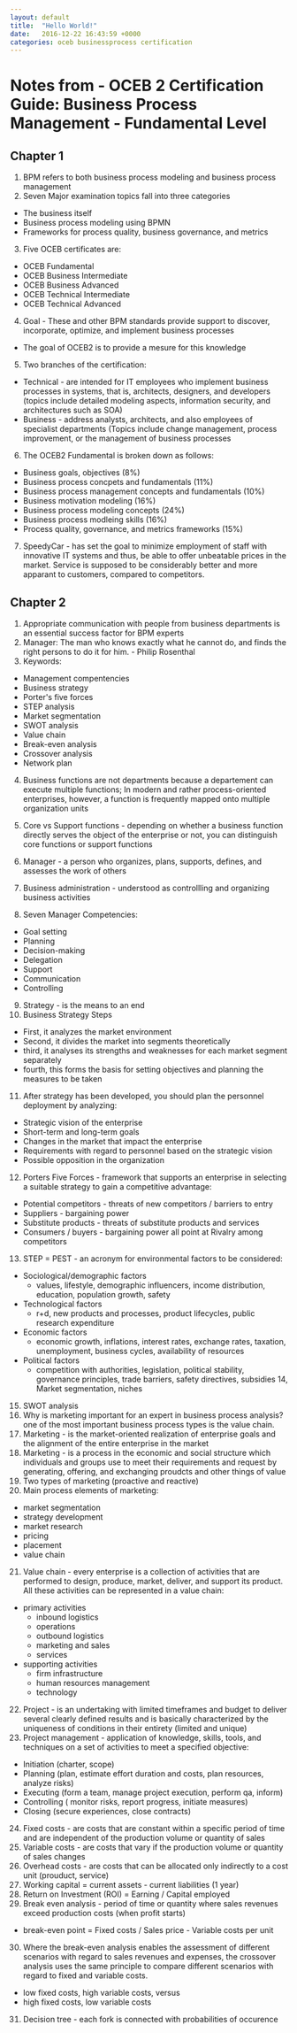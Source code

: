 ```yaml
---
layout: default
title:  "Hello World!"
date:   2016-12-22 16:43:59 +0000
categories: oceb businessprocess certification
---
```


# Notes from - OCEB 2 Certification Guide: Business Process Management - Fundamental Level

## Chapter 1

1. BPM refers to both business process modeling and business process management
2. Seven Major examination topics fall into three categories
  - The business itself
  - Business process modeling using BPMN
  - Frameworks for process quality, business governance, and metrics
3. Five OCEB certificates are:
  - OCEB Fundamental
  - OCEB Business Intermediate
  - OCEB Business Advanced
  - OCEB Technical Intermediate
  - OCEB Technical Advanced
4. Goal - These and other BPM standards provide support to discover, incorporate, optimize, and implement business processes
  - The goal of OCEB2 is to provide a mesure for this knowledge
5. Two branches of the certification:
  - Technical - are intended for IT employees who implement business processes in systems, that is, architects, designers, and developers (topics include detailed modeling aspects, information security, and architectures such as SOA)
  - Business - address analysts, architects, and also employees of specialist departments (Topics include change management, process improvement, or the management of business processes
6. The OCEB2 Fundamental is broken down as follows:
  - Business goals, objectives (8%)
  - Business process concpets and fundamentals (11%)
  - Business process management concepts and fundamentals (10%)
  - Business motivation modeling (16%)
  - Business process modeling concepts (24%)
  - Business process modleing skills (16%)
  - Process quality, governance, and metrics frameworks (15%)
  
7. SpeedyCar - has set the goal to minimize employment of staff with innovative IT systems and thus, be able to offer unbeatable prices in the market.  Service is supposed to be considerably better and more apparant to customers, compared to competitors.

## Chapter 2

1. Appropriate communication with people from business departments is an essential success factor for BPM experts
2. Manager:  The man who knows exactly what he cannot do, and finds the right persons to do it for him. - Philip Rosenthal
3. Keywords:
  - Management compentencies
  - Business strategy
  - Porter's five forces
  - STEP analysis
  - Market segmentation
  - SWOT analysis
  - Value chain
  - Break-even analysis
  - Crossover analysis
  - Network plan

4. Business functions are not departments because a departement can execute multiple functions; In modern and rather process-oriented enterprises, however, a function is frequently mapped onto multiple organization units

5. Core vs Support functions - depending on whether a business function directly serves the object of the enterprise or not, you can distinguish core functions or support functions

6. Manager - a person who organizes, plans, supports, defines, and assesses the work of others

7. Business administration - understood as controllling and organizing business activities

8. Seven Manager Competencies:
  - Goal setting
  - Planning
  - Decision-making
  - Delegation
  - Support
  - Communication
  - Controlling
9. Strategy - is the means to an end
10. Business Strategy Steps
  - First, it analyzes the market environment
  - Second, it divides the market into segments theoretically
  - third, it analyses its strengths and weaknesses for each market segment separately
  - fourth, this forms the basis for setting objectives and planning the measures to be taken
11. After strategy has been developed, you should plan the personnel deployment by analyzing:
  - Strategic vision of the enterprise
  - Short-term and long-term goals
  - Changes in the market that impact the enterprise
  - Requirements with regard to personnel based on the strategic vision
  - Possible opposition in the organization
12. Porters Five Forces - framework that supports an enterprise in selecting a suitable strategy to gain a competitive advantage:
  - Potential competitors - threats of new competitors / barriers to entry
  - Suppliers - bargaining power
  - Substitute products - threats of substitute products and services
  - Consumers / buyers - bargaining power
  all point at Rivalry among competitors
13. STEP = PEST - an acronym for environmental factors to be considered:
  - Sociological/demographic factors
    - values, lifestyle, demographic influencers, income distribution, education, population growth, safety
  - Technological factors
    - r+d, new products and processes, product lifecycles, public research expenditure
  - Economic factors
    - economic growth, inflations, interest rates, exchange rates, taxation, unemployment, business cycles, availability of resources
  - Political factors
    - competition with authorities, legislation, political stability, governance principles, trade barriers, safety directives, subsidies
14, Market segmentation, niches
15. SWOT analysis
16. Why is marketing important for an expert in business process analysis? one of the most important business process types is the value chain.
17. Marketing - is the market-oriented realization of enterprise goals and the alignment of the entire enterprise in the market
18. Marketing - is a process in the economic and social structure which individuals and groups use to meet their requirements and request by generating, offering, and exchanging proudcts and other things of value
19. Two types of marketing (proactive and reactive)
20. Main process elements of marketing:
  - market segmentation
  - strategy development
  - market research
  - pricing
  - placement
  - value chain
21. Value chain - every enterprise is a collection of activities that are performed to design, produce, market, deliver, and support its product.  All these activities can be represented in a value chain:
  - primary activities
    - inbound logistics
    - operations
    - outbound logistics
    - marketing and sales
    - services
  - supporting activities
    - firm infrastructure
    - human resources management
    - technology
22. Project - is an undertaking with limited timeframes and budget to deliver several clearly defined results and is basically characterized by the uniqueness of conditions in their entirety (limited and unique)
23. Project management - application of knowledge, skills, tools, and techniques on a set of activities to meet a specified objective:
  - Initiation (charter, scope)
  - Planning (plan, estimate effort duration and costs, plan resources, analyze risks)
  - Executing (form a team, manage project execution, perform qa, inform)
  - Controlling ( monitor risks, report progress, initiate measures)
  - Closing (secure experiences, close contracts)
24. Fixed costs - are costs that are constant within a specific period of time and are independent of the production volume or quantity of sales
25.  Variable costs - are costs that vary if the production volume or quantity of sales changes
26.  Overhead costs - are costs that can be allocated only indirectly to a cost unit (prouduct, service)
27. Working capital = current assets - current liabilities (1 year)
28. Return on Investment (ROI) = Earning / Capital employed
29. Break even analysis - period of time or quantity where sales revenues exceed production costs (when profit starts)
  - break-even point = Fixed costs / Sales price - Variable costs per unit
30. Where the break-even analysis enables the assessment of different scenarios with regard to sales revenues and expenses, the crossover analysis uses the same principle to compare different scenarios with regard to fixed and variable costs.
  - low fixed costs, high variable costs, versus
  - high fixed costs, low variable costs
31. Decision tree - each fork is connected with probabilities of occurence



  
